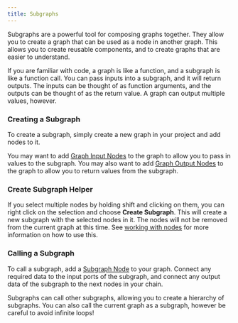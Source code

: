 ```yaml
---
title: Subgraphs
---
```


Subgraphs are a powerful tool for composing graphs together. They allow you to create a graph that can be used as a node in another graph. This allows you to create reusable components, and to create graphs that are easier to understand.

If you are familiar with code, a graph is like a function, and a subgraph is like a function call. You can pass inputs into a subgraph, and it will return outputs. The inputs can be thought of as function arguments, and the outputs can be thought of as the return value. A graph can output multiple values, however.

### Creating a Subgraph

To create a subgraph, simply create a new graph in your project and add nodes to it.

You may want to add [Graph Input Nodes](../node-reference/graph-input) to the graph to allow you to pass in values to the subgraph. You may also want to add [Graph Output Nodes](../node-reference/graph-output) to the graph to allow you to return values from the subgraph.

### Create Subgraph Helper

If you select multiple nodes by holding shift and clicking on them, you can right click on the selection and choose **Create Subgraph**. This will create a new subgraph with the selected nodes in it. The nodes will not be removed from the current graph at this time. See [working with nodes](./adding-connecting-nodes.md) for more information on how to use this.

### Calling a Subgraph

To call a subgraph, add a [Subgraph Node](../node-reference/subgraph) to your graph. Connect any required data to the input ports of the subgraph, and connect any output data of the subgraph to the next nodes in your chain.

Subgraphs can call other subgraphs, allowing you to create a hierarchy of subgraphs. You can also call the current graph as a subgraph, however be careful to avoid infinite loops!
